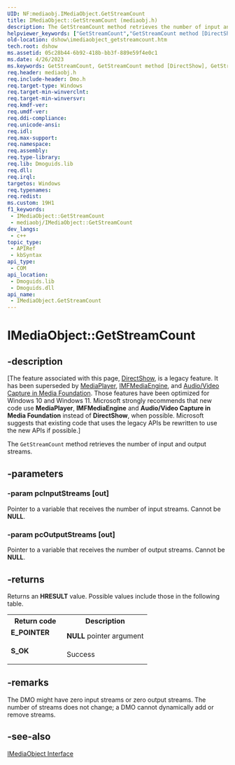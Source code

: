 ```yaml
---
UID: NF:mediaobj.IMediaObject.GetStreamCount
title: IMediaObject::GetStreamCount (mediaobj.h)
description: The GetStreamCount method retrieves the number of input and output streams.
helpviewer_keywords: ["GetStreamCount","GetStreamCount method [DirectShow]","GetStreamCount method [DirectShow]","IMediaObject interface","IMediaObject interface [DirectShow]","GetStreamCount method","IMediaObject.GetStreamCount","IMediaObject::GetStreamCount","IMediaObjectGetStreamCount","dshow.imediaobject_getstreamcount","mediaobj/IMediaObject::GetStreamCount"]
old-location: dshow\imediaobject_getstreamcount.htm
tech.root: dshow
ms.assetid: 05c28b44-6b92-418b-bb3f-889e59f4e0c1
ms.date: 4/26/2023
ms.keywords: GetStreamCount, GetStreamCount method [DirectShow], GetStreamCount method [DirectShow],IMediaObject interface, IMediaObject interface [DirectShow],GetStreamCount method, IMediaObject.GetStreamCount, IMediaObject::GetStreamCount, IMediaObjectGetStreamCount, dshow.imediaobject_getstreamcount, mediaobj/IMediaObject::GetStreamCount
req.header: mediaobj.h
req.include-header: Dmo.h
req.target-type: Windows
req.target-min-winverclnt: 
req.target-min-winversvr: 
req.kmdf-ver: 
req.umdf-ver: 
req.ddi-compliance: 
req.unicode-ansi: 
req.idl: 
req.max-support: 
req.namespace: 
req.assembly: 
req.type-library: 
req.lib: Dmoguids.lib
req.dll: 
req.irql: 
targetos: Windows
req.typenames: 
req.redist: 
ms.custom: 19H1
f1_keywords:
 - IMediaObject::GetStreamCount
 - mediaobj/IMediaObject::GetStreamCount
dev_langs:
 - c++
topic_type:
 - APIRef
 - kbSyntax
api_type:
 - COM
api_location:
 - Dmoguids.lib
 - Dmoguids.dll
api_name:
 - IMediaObject.GetStreamCount
---
```


# IMediaObject::GetStreamCount


## -description

\[The feature associated with this page, [DirectShow](/windows/win32/directshow/directshow), is a legacy feature. It has been superseded by [MediaPlayer](/uwp/api/Windows.Media.Playback.MediaPlayer), [IMFMediaEngine](/windows/win32/api/mfmediaengine/nn-mfmediaengine-imfmediaengine), and [Audio/Video Capture in Media Foundation](windows/win32/medfound/audio-video-capture-in-media-foundation). Those features have been optimized for Windows 10 and Windows 11. Microsoft strongly recommends that new code use **MediaPlayer**, **IMFMediaEngine** and **Audio/Video Capture in Media Foundation** instead of **DirectShow**, when possible. Microsoft suggests that existing code that uses the legacy APIs be rewritten to use the new APIs if possible.\]

The <code>GetStreamCount</code> method retrieves the number of input and output streams.

## -parameters

### -param pcInputStreams [out]

Pointer to a variable that receives the number of input streams. Cannot be <b>NULL</b>.

### -param pcOutputStreams [out]

Pointer to a variable that receives the number of output streams. Cannot be <b>NULL</b>.

## -returns

Returns an <b>HRESULT</b> value. Possible values include those in the following table.

<table>
<tr>
<th>Return code</th>
<th>Description</th>
</tr>
<tr>
<td width="40%">
<dl>
<dt><b>E_POINTER</b></dt>
</dl>
</td>
<td width="60%">
<b>NULL</b> pointer argument

</td>
</tr>
<tr>
<td width="40%">
<dl>
<dt><b>S_OK</b></dt>
</dl>
</td>
<td width="60%">
Success

</td>
</tr>
</table>

## -remarks

The DMO might have zero input streams or zero output streams. The number of streams does not change; a DMO cannot dynamically add or remove streams.

## -see-also

<a href="/windows/desktop/api/mediaobj/nn-mediaobj-imediaobject">IMediaObject Interface</a>